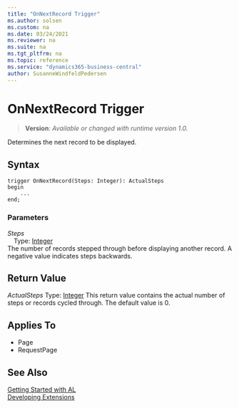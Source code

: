 ```yaml
---
title: "OnNextRecord Trigger"
ms.author: solsen
ms.custom: na
ms.date: 03/24/2021
ms.reviewer: na
ms.suite: na
ms.tgt_pltfrm: na
ms.topic: reference
ms.service: "dynamics365-business-central"
author: SusanneWindfeldPedersen
---
```

[//]: # (START>DO_NOT_EDIT)
[//]: # (IMPORTANT:Do not edit any of the content between here and the END>DO_NOT_EDIT.)
[//]: # (Any modifications should be made in the .xml files in the ModernDev repo.)
# OnNextRecord Trigger
> **Version**: _Available or changed with runtime version 1.0._

Determines the next record to be displayed.

## Syntax
```
trigger OnNextRecord(Steps: Integer): ActualSteps
begin
    ...
end;
```

### Parameters

*Steps*  
&emsp;Type: [Integer](../methods-auto/integer/integer-data-type.md)  
The number of records stepped through before displaying another record. A negative value indicates steps backwards.  

## Return Value

*ActualSteps*
    Type: [Integer](../methods-auto/integer/integer-data-type.md)
This return value contains the actual number of steps or records cycled through. The default value is 0.

## Applies To
- Page
- RequestPage


[//]: # (IMPORTANT: END>DO_NOT_EDIT)
## See Also  
[Getting Started with AL](../devenv-get-started.md)  
[Developing Extensions](../devenv-dev-overview.md)  